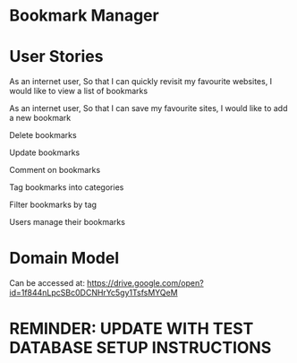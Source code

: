 # Bookmark Manager

# User Stories

As an internet user,
So that I can quickly revisit my favourite websites,
I would like to view a list of bookmarks

As an internet user,
So that I can save my favourite sites,
I would like to add a new bookmark

Delete bookmarks

Update bookmarks

Comment on bookmarks

Tag bookmarks into categories

Filter bookmarks by tag

Users manage their bookmarks

# Domain Model

Can be accessed at:
https://drive.google.com/open?id=1f844nLpcSBc0DCNHrYc5gy1TsfsMYQeM

#


# REMINDER: UPDATE WITH TEST DATABASE SETUP INSTRUCTIONS
